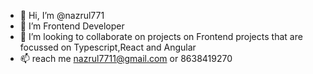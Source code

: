 - 👋 Hi, I’m @nazrul771
- 👀 I’m Frontend Developer
- 💞️ I’m looking to collaborate on projects on Frontend projects that are focussed on Typescript,React and Angular
- 📫 reach me nazrul7711@gmail.com or 8638419270

<!---
nazrul7711/nazrul7711 is a ✨ special ✨ repository because its `README.md` (this file) appears on your GitHub profile.
You can click the Preview link to take a look at your changes.
--->
